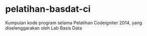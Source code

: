 pelatihan-basdat-ci
===================

Kumpulan kode program selama Pelatihan Codeigniter 2014, yang diselenggarakan oleh Lab Basis Data
